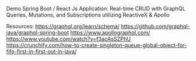 Demo Spring Boot / React Js Application:
Real-time CRUD with GraphQL Queries, Mutations, and Subscriptions utilizing ReactiveX & Apollo

Resources:
https://graphql.org/learn/schema/
https://github.com/graphql-java/graphql-spring-boot
https://www.apollographql.com/
https://www.youtube.com/watch?v=f3acAsSZPhU
https://crunchify.com/how-to-create-singleton-queue-global-object-for-fifo-first-in-first-out-in-java/
